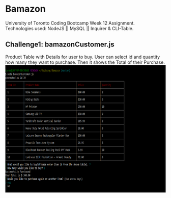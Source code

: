 # Bamazon


University of Toronto Coding Bootcamp Week 12 Assignment.  
Technologies used: NodeJS || MySQL || Inquirer & CLI-Table.

## Challenge1: bamazonCustomer.js

Product Table with Details for user to buy. User can select id and quantity how many they want to purchase. Then it shows the Total of their Purchase.  
<img src="/images/Customer1.png" width="1000" height="400">